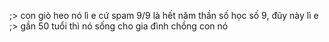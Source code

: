 ;> con giò heo nó lì e cứ spam 9/9 là hết năm thần số học số 9, đũy này lì e<br>
;> gần 50 tuổi thì nó sống cho gia đình chồng con nó
